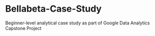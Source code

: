 # Bellabeta-Case-Study
Beginner-level analytical case study as part of Google Data Analytics Capstone Project

